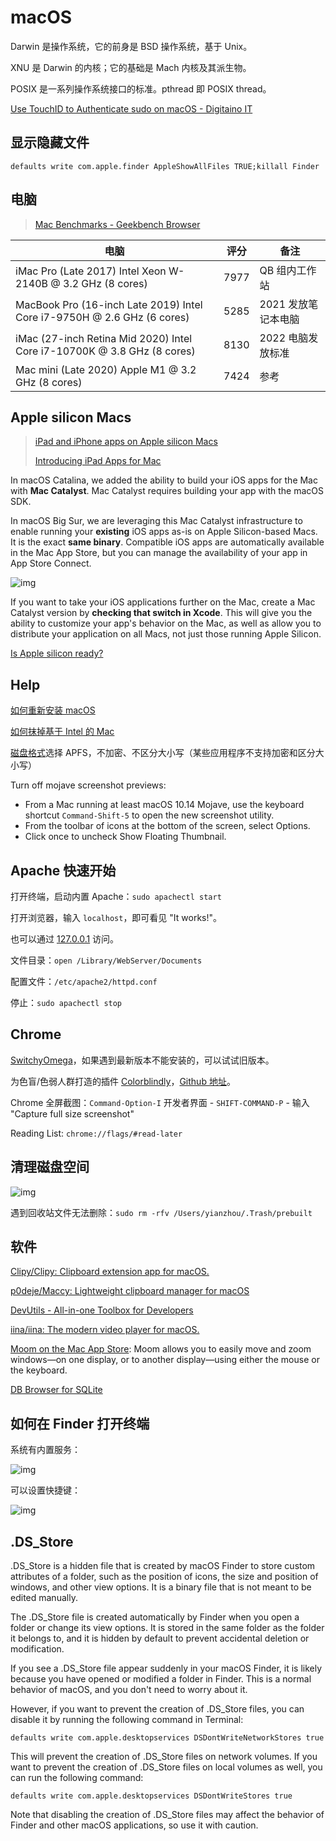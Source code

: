 # macOS

Darwin 是操作系统，它的前身是 BSD 操作系统，基于 Unix。

XNU 是 Darwin 的内核；它的基础是 Mach 内核及其派生物。

POSIX 是一系列操作系统接口的标准。pthread 即 POSIX thread。

[Use TouchID to Authenticate sudo on macOS - Digitaino IT](https://it.digitaino.com/use-touchid-to-authenticate-sudo-on-macos/)

## 显示隐藏文件

`defaults write com.apple.finder AppleShowAllFiles TRUE;killall Finder`

## 电脑

> [Mac Benchmarks - Geekbench Browser](https://browser.geekbench.com/mac-benchmarks)

| 电脑                                                                    | 评分 | 备注                |
| ----------------------------------------------------------------------- | ---- | ------------------- |
| iMac Pro (Late 2017) Intel Xeon W-2140B @ 3.2 GHz (8 cores)             | 7977 | QB 组内工作站       |
| MacBook Pro (16-inch Late 2019) Intel Core i7-9750H @ 2.6 GHz (6 cores) | 5285 | 2021 发放笔记本电脑 |
| iMac (27-inch Retina Mid 2020) Intel Core i7-10700K @ 3.8 GHz (8 cores) | 8130 | 2022 电脑发放标准   |
| Mac mini (Late 2020) Apple M1 @ 3.2 GHz (8 cores)                       | 7424 | 参考                |

## Apple silicon Macs

> [iPad and iPhone apps on Apple silicon Macs](https://developer.apple.com/videos/play/wwdc2020/10114/)
>
> [Introducing iPad Apps for Mac](https://developer.apple.com/videos/play/wwdc2019/205/)

In macOS Catalina, we added the ability to build your iOS apps for the Mac with **Mac Catalyst**. Mac Catalyst requires building your app with the macOS SDK.

In macOS Big Sur, we are leveraging this Mac Catalyst infrastructure to enable running your **existing** iOS apps as-is on Apple Silicon-based Macs. It is the exact **same binary**. Compatible iOS apps are automatically available in the Mac App Store, but you can manage the availability of your app in App Store Connect.

![img](/assets/images/cf447478-d79b-4383-aa50-21349a27cb80.png)

If you want to take your iOS applications further on the Mac, create a Mac Catalyst version by **checking that switch in Xcode**. This will give you the ability to customize your app's behavior on the Mac, as well as allow you to distribute your application on all Macs, not just those running Apple Silicon.

[Is Apple silicon ready?](https://isapplesiliconready.com/)

## Help

[如何重新安装 macOS](https://support.apple.com/zh-cn/HT204904)

[如何抹掉基于 Intel 的 Mac](https://support.apple.com/zh-cn/HT208033)

[磁盘格式](https://support.apple.com/zh-cn/guide/disk-utility/dsku19ed921c/mac)选择 APFS，不加密、不区分大小写（某些应用程序不支持加密和区分大小写）

Turn off mojave screenshot previews:

- From a Mac running at least macOS 10.14 Mojave, use the keyboard shortcut `Command-Shift-5` to open the new screenshot utility.
- From the toolbar of icons at the bottom of the screen, select Options.
- Click once to uncheck Show Floating Thumbnail.

## Apache 快速开始

打开终端，启动内置 Apache：`sudo apachectl start`

打开浏览器，输入 `localhost`，即可看见 "It works!"。

也可以通过 [127.0.0.1](http://127.0.0.1) 访问。

文件目录：`open /Library/WebServer/Documents`

配置文件：`/etc/apache2/httpd.conf`

停止：`sudo apachectl stop`

## Chrome

[SwitchyOmega](https://github.com/FelisCatus/SwitchyOmega/releases)，如果遇到最新版本不能安装的，可以试试旧版本。

为色盲/色弱人群打造的插件 [Colorblindly](https://chrome.google.com/webstore/detail/colorblindly/floniaahmccleoclneebhhmnjgdfijgg)，[Github 地址](https://github.com/oftheheadland/Colorblindly)。

Chrome 全屏截图：`Command-Option-I` 开发者界面 - `SHIFT-COMMAND-P` - 输入 "Capture full size screenshot"

Reading List: `chrome://flags/#read-later`

## 清理磁盘空间

![img](/assets/images/D7916664-A09D-422A-B171-E0F370B8105F.png)

遇到回收站文件无法删除：`sudo rm -rfv /Users/yianzhou/.Trash/prebuilt`

## 软件

[Clipy/Clipy: Clipboard extension app for macOS.](https://github.com/Clipy/Clipy)

[p0deje/Maccy: Lightweight clipboard manager for macOS](https://github.com/p0deje/Maccy)

[DevUtils - All-in-one Toolbox for Developers](https://devutils.com/)

[iina/iina: The modern video player for macOS.](https://github.com/iina/iina)

[Moom on the Mac App Store](https://apps.apple.com/us/app/moom/id419330170?mt=12): Moom allows you to easily move and zoom windows—on one display, or to another display—using either the mouse or the keyboard.

[DB Browser for SQLite](https://sqlitebrowser.org/)

## 如何在 Finder 打开终端

系统有内置服务：

![img](/img/472789F1-0F32-4B25-BAEC-6015468DBE19.png)

可以设置快捷键：

![img](/img/8CB530FC-506D-4614-A581-7844BDF9044F.png)

## .DS_Store

.DS_Store is a hidden file that is created by macOS Finder to store custom attributes of a folder, such as the position of icons, the size and position of windows, and other view options. It is a binary file that is not meant to be edited manually.

The .DS_Store file is created automatically by Finder when you open a folder or change its view options. It is stored in the same folder as the folder it belongs to, and it is hidden by default to prevent accidental deletion or modification.

If you see a .DS_Store file appear suddenly in your macOS Finder, it is likely because you have opened or modified a folder in Finder. This is a normal behavior of macOS, and you don't need to worry about it.

However, if you want to prevent the creation of .DS_Store files, you can disable it by running the following command in Terminal:

`defaults write com.apple.desktopservices DSDontWriteNetworkStores true`

This will prevent the creation of .DS_Store files on network volumes. If you want to prevent the creation of .DS_Store files on local volumes as well, you can run the following command:

`defaults write com.apple.desktopservices DSDontWriteStores true`

Note that disabling the creation of .DS_Store files may affect the behavior of Finder and other macOS applications, so use it with caution.
